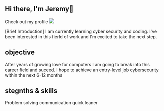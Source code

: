## Hi there, I'm Jeremy👋
Check out my profile
<a href="https://www.linkedin.com/in/jeremy-korman-a4b470312"><img src="https://img.shields.io/badge/-LinkedIn-0072b1?&stlye=for-the-badge&logo=linkedin&logoColor=white" /></a>

[Brief Introduction]
I am currently learning cyber security and coding. I've been interested in this fierld of work and I'm excited to take the next step.

## objective 

After years of growing love for computers I am going to break into this career field and suceed. I hope to achieve an entry-level job cybersecurity within the next 6-12 months

## stegnths & skills

Problem solving
communication
quick leaner



<!--
**J-korman/J-korman** is a ✨ _special_ ✨ repository because its `README.md` (this file) appears on your GitHub profile.

Here are some ideas to get you started:

- 🔭 I’m currently working on ...
- 🌱 I’m currently learning ...
- 👯 I’m looking to collaborate on ...
- 🤔 I’m looking for help with ...
- 💬 Ask me about ...
- 📫 How to reach me: ...
- 😄 Pronouns: ...
- ⚡ Fun fact: ...
-->
